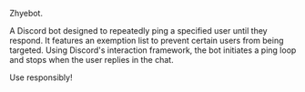 Zhyebot.

A Discord bot designed to repeatedly ping a specified user until they respond. It features an exemption list to prevent certain users from being targeted. Using Discord's interaction framework, the bot initiates a ping loop and stops when the user replies in the chat.

Use responsibly!
